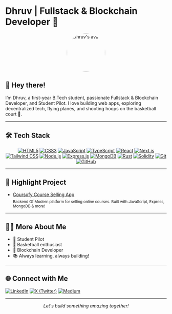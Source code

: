 # Dhruv | Fullstack & Blockchain Developer 🚀 

<div align="center">
  <img src="https://github.com/dhruvxop19.png" width="120" style="border-radius: 50%" alt="Dhruv's avatar" />
</div>

## 👋 Hey there!

I’m Dhruv, a first-year B.Tech student, passionate Fullstack & Blockchain Developer, and Student Pilot. I love building web apps, exploring decentralized tech, flying planes, and shooting hoops on the basketball court 🏀.

---

## 🛠️ Tech Stack

<div align="center">

[![HTML5](https://img.shields.io/badge/-HTML5-E34F26?logo=html5&logoColor=white&style=for-the-badge)]()
[![CSS3](https://img.shields.io/badge/-CSS3-1572B6?logo=css3&logoColor=white&style=for-the-badge)]()
[![JavaScript](https://img.shields.io/badge/-JavaScript-F7DF1E?logo=javascript&logoColor=black&style=for-the-badge)]()
[![TypeScript](https://img.shields.io/badge/-TypeScript-3178C6?logo=typescript&logoColor=white&style=for-the-badge)]()
[![React](https://img.shields.io/badge/-React-61DAFB?logo=react&logoColor=black&style=for-the-badge)]()
[![Next.js](https://img.shields.io/badge/-Next.js-000000?logo=nextdotjs&logoColor=white&style=for-the-badge)]()
[![Tailwind CSS](https://img.shields.io/badge/-Tailwind%20CSS-06B6D4?logo=tailwindcss&logoColor=white&style=for-the-badge)]()
[![Node.js](https://img.shields.io/badge/-Node.js-339933?logo=nodedotjs&logoColor=white&style=for-the-badge)]()
[![Express.js](https://img.shields.io/badge/-Express.js-000000?logo=express&logoColor=white&style=for-the-badge)]()
[![MongoDB](https://img.shields.io/badge/-MongoDB-47A248?logo=mongodb&logoColor=white&style=for-the-badge)]()
[![Rust](https://img.shields.io/badge/-Rust-000000?logo=rust&logoColor=white&style=for-the-badge)]()
[![Solidity](https://img.shields.io/badge/-Solidity-363636?logo=solidity&logoColor=white&style=for-the-badge)]()
[![Git](https://img.shields.io/badge/-Git-F05032?logo=git&logoColor=white&style=for-the-badge)]()
[![GitHub](https://img.shields.io/badge/-GitHub-181717?logo=github&logoColor=white&style=for-the-badge)]()

</div>

---

## 🌟 Highlight Project

- [Coursofy Course Selling App](https://github.com/dhruvxop19/coursofy-course-selling-app)  
  <sub> Backend Of Modern platform for selling online courses. Built with JavaScript, Express, MongoDB & more!</sub>

---

## 🧑‍🎓 More About Me

- 🛫 Student Pilot
- 🏀 Basketball enthusiast
- 🔗 Blockchain Developer
- 📚 Always learning, always building!

---

## 🌐 Connect with Me

[![LinkedIn](https://img.shields.io/badge/-LinkedIn-blue?logo=linkedin&logoColor=white&style=for-the-badge)](https://www.linkedin.com/in/dhruvieiei/)
[![X (Twitter)](https://img.shields.io/badge/-X-black?logo=X&logoColor=white&style=for-the-badge)](https://x.com/StackDhruv)
[![Medium](https://img.shields.io/badge/-Medium-12100E?logo=medium&logoColor=white&style=for-the-badge)](https://medium.com/@dhruvieiei)

---

<p align="center">
  <i>Let's build something amazing together!</i>
</p>
